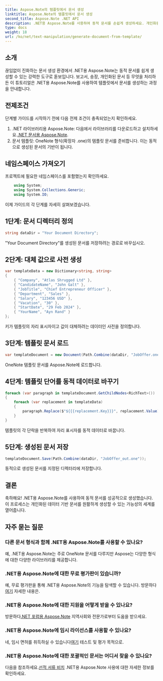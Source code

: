 ```yaml
---
title: Aspose.Note의 템플릿에서 문서 생성
linktitle: Aspose.Note의 템플릿에서 문서 생성
second_title: Aspose.Note .NET API
description: .NET용 Aspose.Note를 사용하여 동적 문서를 손쉽게 생성하세요. 개인화된 데이터 기반 문서 생성을 위한 단계별 가이드를 따르세요.
type: docs
weight: 18
url: /ko/net/text-manipulation/generate-document-from-template/
---
```

## 소개
끊임없이 진화하는 문서 생성 환경에서 .NET용 Aspose.Note는 동적 문서를 쉽게 생성할 수 있는 강력한 도구로 돋보입니다. 보고서, 송장, 개인화된 문서 등 무엇을 처리하든 이 튜토리얼은 .NET용 Aspose.Note를 사용하여 템플릿에서 문서를 생성하는 과정을 안내합니다.
## 전제조건
단계별 가이드를 시작하기 전에 다음 전제 조건이 충족되었는지 확인하세요.
1.  .NET 라이브러리용 Aspose.Note: 다음에서 라이브러리를 다운로드하고 설치하세요.[.NET 문서용 Aspose.Note](https://reference.aspose.com/note/net/).
2. 문서 템플릿: OneNote 형식(확장자 .one)의 템플릿 문서를 준비합니다. 이는 동적으로 생성된 문서의 기반이 됩니다.
## 네임스페이스 가져오기
프로젝트에 필요한 네임스페이스를 포함했는지 확인하세요.
```csharp
    using System;
    using System.Collections.Generic;
    using System.IO;
```
이제 가이드의 각 단계를 자세히 살펴보겠습니다.
## 1단계: 문서 디렉터리 정의
```csharp
string dataDir = "Your Document Directory";
```
"Your Document Directory"를 생성된 문서를 저장하려는 경로로 바꾸십시오.
## 2단계: 대체 값으로 사전 생성
```csharp
var templateData = new Dictionary<string, string>
{
    { "Company", "Atlas Shrugged Ltd" },
    { "CandidateName", "John Galt" },
    { "JobTitle", "Chief Entrepreneur Officer" },
    { "Department", "Sales" },
    { "Salary", "123456 USD" },
    { "Vacation", "30" },
    { "StartDate", "29 Feb 2024" },
    { "YourName", "Ayn Rand" }
};
```
키가 템플릿의 자리 표시자이고 값이 대체하려는 데이터인 사전을 정의합니다.

## 3단계: 템플릿 문서 로드
```csharp
var templateDocument = new Document(Path.Combine(dataDir, "JobOffer.one"));
```
OneNote 템플릿 문서를 Aspose.Note에 로드합니다.

## 4단계: 템플릿 단어를 동적 데이터로 바꾸기
```csharp
foreach (var paragraph in templateDocument.GetChildNodes<RichText>())
{
    foreach (var replacement in templateData)
    {
        paragraph.Replace($"${{{replacement.Key}}}", replacement.Value);
    }
}
```
템플릿의 각 단락을 반복하여 자리 표시자를 동적 데이터로 바꿉니다.

## 5단계: 생성된 문서 저장
```csharp
templateDocument.Save(Path.Combine(dataDir, "JobOffer_out.one"));
```
동적으로 생성된 문서를 지정된 디렉터리에 저장합니다.

## 결론
축하해요! .NET용 Aspose.Note를 사용하여 동적 문서를 성공적으로 생성했습니다. 이 프로세스는 개인화된 데이터 기반 문서를 원활하게 생성할 수 있는 가능성의 세계를 열어줍니다.

## 자주 묻는 질문
### 다른 문서 형식과 함께 .NET용 Aspose.Note를 사용할 수 있나요?
예, .NET용 Aspose.Note는 주로 OneNote 문서를 다루지만 Aspose는 다양한 형식에 대한 다양한 라이브러리를 제공합니다.
### .NET용 Aspose.Note에 대한 무료 평가판이 있습니까?
예, 무료 평가판을 통해 .NET용 Aspose.Note의 기능을 탐색할 수 있습니다. 방문하다[여기](https://releases.aspose.com/) 자세한 내용은.
### .NET용 Aspose.Note에 대한 지원을 어떻게 받을 수 있나요?
 방문하다[.NET 포럼용 Aspose.Note](https://forum.aspose.com/c/note/28) 지역사회와 전문가로부터 도움을 받으세요.
### .NET용 Aspose.Note에 임시 라이선스를 사용할 수 있나요?
 네, 임시 면허를 취득하실 수 있습니다[여기](https://purchase.aspose.com/temporary-license/) 테스트 및 평가 목적으로.
### .NET용 Aspose.Note에 대한 포괄적인 문서는 어디서 찾을 수 있나요?
 다음을 참조하세요.[선적 서류 비치](https://reference.aspose.com/note/net/) .NET용 Aspose.Note 사용에 대한 자세한 정보를 확인하세요.
